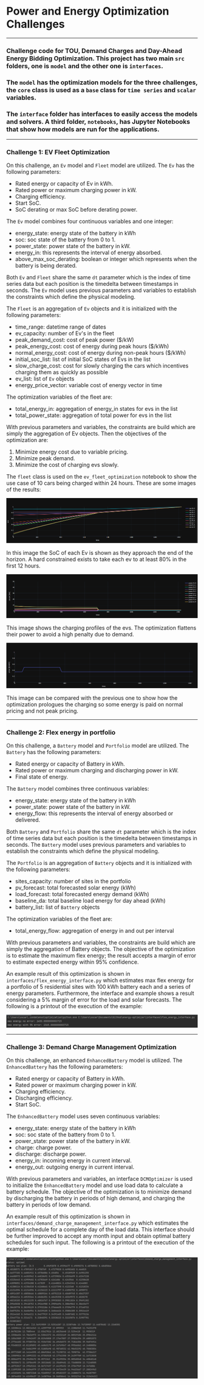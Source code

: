 # Power and Energy Optimization Challenges

---
### Challenge code for TOU, Demand Charges and Day-Ahead Energy Bidding Optimization. This project has two main `src` folders, one is `model` and the other one is `interfaces`. 
### The `model` has the optimization models for the three challenges, the `core` class is used as a `base` class for `time series` and `scalar` variables.
### The `interface` folder has interfaces to easily access the models and solvers. A third folder, `notebooks`, has Jupyter Notebooks that show how models are run for the applications.
---

### Challenge 1: EV Fleet Optimization 

On this challenge, an `Ev` model and `Fleet` model are utilized. The `Ev` has the following parameters:
- Rated energy or capacity of Ev in kWh.
- Rated power or maximum charging power in kW.
- Charging efficiency.
- Start SoC.
- SoC derating or max SoC before derating power. 

The `Ev` model combines four continuous variables and one integer:
- energy_state: energy state of the battery in kWh
- soc: soc state of the battery from 0 to 1.
- power_state: power state of the battery in kW.
- energy_in: this represents the interval of energy absorbed.
- above_max_soc_derating: boolean or integer which represents when the battery is being derated.

Both `Ev` and `Fleet` share the same `dt` parameter which is the index of time series data but each position is the timedelta between timestamps in seconds.
The `Ev` model uses previous parameters and variables to establish the constraints which define the physical modeling. 

The `Fleet` is an aggregation of `Ev` objects and it is initialized with the following parameters:
- time_range: datetime range of dates
- ev_capacity: number of Ev's in the fleet
- peak_demand_cost: cost of peak power ($/kW)
- peak_energy_cost: cost of energy during peak hours ($/kWh)
- normal_energy_cost: cost of energy during non-peak hours ($/kWh)
- initial_soc_list: list of initial SoC states of Evs in the list
- slow_charge_cost: cost for slowly charging the cars which incentives charging them as quickly as possible
- ev_list: list of `Ev` objects
- energy_price_vector: variable cost of energy vector in time

The optimization variables of the fleet are:
- total_energy_in: aggregation of energy_in states for evs in the list
- total_power_state: aggregation of total power for evs in the list

With previous parameters and variables, the constraints are build which are simply the aggregation of Ev objects.
Then the objectives of the optimization are:
1. Minimize energy cost due to variable pricing.
2. Minimize peak demand.
3. Minimize the cost of charging evs slowly.

The `fleet` class is used on the `ev_fleet_optimization` notebook to show the use case of 10 cars being charged within 24 hours. 
These are some images of the results:

![img.png](img.png)

In this image the SoC of each Ev is shown as they approach the end of the horizon. A hard constrained exists to take each ev 
to at least 80% in the first 12 hours.

![img_1.png](img_1.png)

This image shows the charging profiles of the evs. The optimization flattens their power to avoid a high penalty due to demand.

![img_2.png](img_2.png)

This image can be compared with the previous one to show how the optimization prologues the charging so some energy is paid on normal pricing and not peak pricing. 

---

### Challenge 2: Flex energy in portfolio

On this challenge, a `Battery` model and `Portfolio` model are utilized. The `Battery` has the following parameters:
- Rated energy or capacity of Battery in kWh.
- Rated power or maximum charging and discharging power in kW.
- Final state of energy.

The `Battery` model combines three continuous variables:
- energy_state: energy state of the battery in kWh
- power_state: power state of the battery in kW.
- energy_flow: this represents the interval of energy absorbed or delivered.

Both `Battery` and `Portfolio` share the same `dt` parameter which is the index of time series data but each position is the timedelta between timestamps in seconds.
The `Battery` model uses previous parameters and variables to establish the constraints which define the physical modeling. 

The `Portfolio` is an aggregation of `Battery` objects and it is initialized with the following parameters:
- sites_capacity: number of sites in the portfolio
- pv_forecast: total forecasted solar energy (kWh)
- load_forecast: total forecasted energy demand (kWh)
- baseline_da: total baseline load energy for day ahead (kWh)
- battery_list: list of `Battery` objects

The optimization variables of the fleet are:
- total_energy_flow: aggregation of energy in and out per interval

With previous parameters and variables, the constraints are build which are simply the aggregation of Battery objects.
The objective of the optimization is to estimate the maximum flex energy; the result accepts a margin of error to estimate expected energy within 95% confidence.

An example result of this optimization is shown in `interfaces/flex_energy_interface.py` which estimates max flex energy for a portfolio
of 5 residential sites with 100 kWh battery each and a series of energy parameters. Furthermore, the interface and example shows a 
result considering a 5% margin of error for the load and solar forecasts. The following is a printout of the execution of the example:

![img_3.png](img_3.png)

---

### Challenge 3: Demand Charge Management Optimization

On this challenge, an enhanced `EnhancedBattery` model is utilized. The `EnhancedBattery` has the following parameters:
- Rated energy or capacity of Battery in kWh.
- Rated power or maximum charging power in kW.
- Charging efficiency.
- Discharging efficiency.
- Start SoC.

The `EnhancedBattery` model uses seven continuous variables:
- energy_state: energy state of the battery in kWh
- soc: soc state of the battery from 0 to 1.
- power_state: power state of the battery in kW.
- charge: charge power.
- discharge: discharge power.
- energy_in: incoming energy in current interval.
- energy_out: outgoing energy in current interval.

With previous parameters and variables, an interface `DCMOptimizer` is used to initialize the `EnhancedBattery` model and use load data to calculate a battery schedule.
The objective of the optimization is to minimize demand by discharging the battery in periods of high demand, and charging the battery in periods of low demand.

An example result of this optimization is shown in `interfaces/demand_charge_management_interface.py` which estimates the optimal schedule for a complete day of the load data. This interface should be further improved to accept any month input and obtain optimal battery schedules for such input.
The following is a printout of the execution of the example:

![img_4.png](img_4.png)

